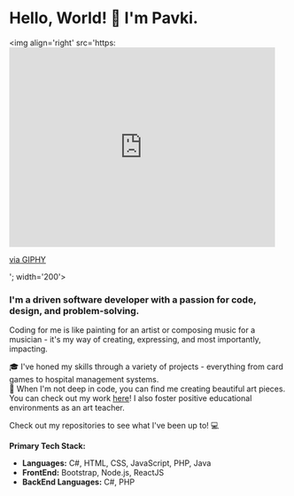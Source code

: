 # Hello, World! 👋 I'm Pavki.

<img align='right' src='https:<iframe src="https://giphy.com/embed/qgQUggAC3Pfv687qPC" width="480" height="360" frameBorder="0" class="giphy-embed" allowFullScreen></iframe><p><a href="https://giphy.com/gifs/dommespace-domme-space-programador-qgQUggAC3Pfv687qPC">via GIPHY</a></p>'; width='200'>

### I'm a driven software developer with a passion for code, design, and problem-solving.

Coding for me is like painting for an artist or composing music for a musician - it's my way of creating, expressing, and most importantly, impacting.

🎓 I've honed my skills through a variety of projects - everything from card games to hospital management systems.  
🎨 When I'm not deep in code, you can find me creating beautiful art pieces. You can check out my work [here](https://www.instagram.com/artbyyustina/)! I also foster positive educational environments as an art teacher.

Check out my repositories to see what I've been up to! 💻

**Primary Tech Stack:**
- **Languages:** C#, HTML, CSS, JavaScript, PHP, Java
- **FrontEnd:** Bootstrap, Node.js, ReactJS
- **BackEnd Languages:** C#, PHP
